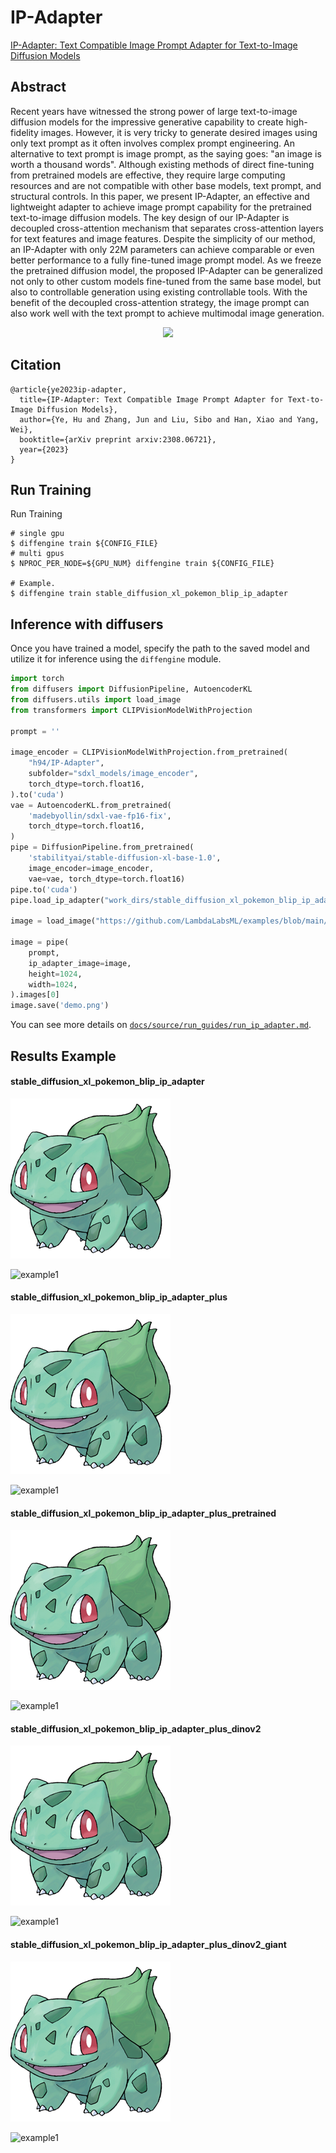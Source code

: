 # IP-Adapter

[IP-Adapter: Text Compatible Image Prompt Adapter for Text-to-Image Diffusion Models](https://arxiv.org/abs/2308.06721)

## Abstract

Recent years have witnessed the strong power of large text-to-image diffusion models for the impressive generative capability to create high-fidelity images. However, it is very tricky to generate desired images using only text prompt as it often involves complex prompt engineering. An alternative to text prompt is image prompt, as the saying goes: "an image is worth a thousand words". Although existing methods of direct fine-tuning from pretrained models are effective, they require large computing resources and are not compatible with other base models, text prompt, and structural controls. In this paper, we present IP-Adapter, an effective and lightweight adapter to achieve image prompt capability for the pretrained text-to-image diffusion models. The key design of our IP-Adapter is decoupled cross-attention mechanism that separates cross-attention layers for text features and image features. Despite the simplicity of our method, an IP-Adapter with only 22M parameters can achieve comparable or even better performance to a fully fine-tuned image prompt model. As we freeze the pretrained diffusion model, the proposed IP-Adapter can be generalized not only to other custom models fine-tuned from the same base model, but also to controllable generation using existing controllable tools. With the benefit of the decoupled cross-attention strategy, the image prompt can also work well with the text prompt to achieve multimodal image generation.

<div align=center>
<img src="https://github.com/okotaku/diffengine/assets/24734142/5884b1ce-0550-4e08-9b10-35c501cefc99"/>
</div>

## Citation

```
@article{ye2023ip-adapter,
  title={IP-Adapter: Text Compatible Image Prompt Adapter for Text-to-Image Diffusion Models},
  author={Ye, Hu and Zhang, Jun and Liu, Sibo and Han, Xiao and Yang, Wei},
  booktitle={arXiv preprint arxiv:2308.06721},
  year={2023}
}
```

## Run Training

Run Training

```
# single gpu
$ diffengine train ${CONFIG_FILE}
# multi gpus
$ NPROC_PER_NODE=${GPU_NUM} diffengine train ${CONFIG_FILE}

# Example.
$ diffengine train stable_diffusion_xl_pokemon_blip_ip_adapter
```

## Inference with diffusers

Once you have trained a model, specify the path to the saved model and utilize it for inference using the `diffengine` module.

```py
import torch
from diffusers import DiffusionPipeline, AutoencoderKL
from diffusers.utils import load_image
from transformers import CLIPVisionModelWithProjection

prompt = ''

image_encoder = CLIPVisionModelWithProjection.from_pretrained(
    "h94/IP-Adapter",
    subfolder="sdxl_models/image_encoder",
    torch_dtype=torch.float16,
).to('cuda')
vae = AutoencoderKL.from_pretrained(
    'madebyollin/sdxl-vae-fp16-fix',
    torch_dtype=torch.float16,
)
pipe = DiffusionPipeline.from_pretrained(
    'stabilityai/stable-diffusion-xl-base-1.0',
    image_encoder=image_encoder,
    vae=vae, torch_dtype=torch.float16)
pipe.to('cuda')
pipe.load_ip_adapter("work_dirs/stable_diffusion_xl_pokemon_blip_ip_adapter/step41650", subfolder="", weight_name="ip_adapter.bin")

image = load_image("https://github.com/LambdaLabsML/examples/blob/main/stable-diffusion-finetuning/README_files/README_2_0.png?raw=true")

image = pipe(
    prompt,
    ip_adapter_image=image,
    height=1024,
    width=1024,
).images[0]
image.save('demo.png')
```

You can see more details on [`docs/source/run_guides/run_ip_adapter.md`](../../docs/source/run_guides/run_ip_adapter.md#inference-with-diffengine).

## Results Example

#### stable_diffusion_xl_pokemon_blip_ip_adapter

![input1](https://github.com/LambdaLabsML/examples/blob/main/stable-diffusion-finetuning/README_files/README_2_0.png?raw=true)

![example1](https://github.com/okotaku/diffengine/assets/24734142/6137ffb4-dff9-41de-aa6e-2910d95e6d21)

#### stable_diffusion_xl_pokemon_blip_ip_adapter_plus

![input1](https://github.com/LambdaLabsML/examples/blob/main/stable-diffusion-finetuning/README_files/README_2_0.png?raw=true)

![example1](https://github.com/okotaku/diffengine/assets/24734142/723ad39d-9e0f-441b-80f7-cf9bcfd12853)

#### stable_diffusion_xl_pokemon_blip_ip_adapter_plus_pretrained

![input1](https://github.com/LambdaLabsML/examples/blob/main/stable-diffusion-finetuning/README_files/README_2_0.png?raw=true)

![example1](https://github.com/okotaku/diffengine/assets/24734142/ace81220-010b-44a5-aa8f-3acdf3f54433)

#### stable_diffusion_xl_pokemon_blip_ip_adapter_plus_dinov2

![input1](https://github.com/LambdaLabsML/examples/blob/main/stable-diffusion-finetuning/README_files/README_2_0.png?raw=true)

![example1](https://github.com/okotaku/diffengine/assets/24734142/5e1e2088-d00b-4909-9c64-61a7b5ac6b44)

#### stable_diffusion_xl_pokemon_blip_ip_adapter_plus_dinov2_giant

![input1](https://github.com/LambdaLabsML/examples/blob/main/stable-diffusion-finetuning/README_files/README_2_0.png?raw=true)

![example1](https://github.com/okotaku/diffengine/assets/24734142/f76c33ba-c1ac-4f6f-b256-d48de5e58bf8)
